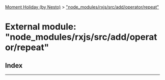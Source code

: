 [Moment Holiday (by Nesto)](../README.md) > ["node_modules/rxjs/src/add/operator/repeat"](../modules/_node_modules_rxjs_src_add_operator_repeat_.md)

# External module: "node_modules/rxjs/src/add/operator/repeat"

## Index

---

